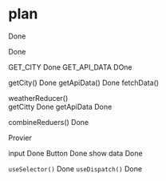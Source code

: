 # plan

<!--  App -->
Done

<!-- Store -->
Done

<!-- action Type -->
GET_CITY                Done
GET_API_DATA            DOne

<!-- action creators -->
getCity()               Done
getApiData()            Done
fetchData()

<!-- reducer function -->
weatherReducer()    
getCitty                Done
getApiData              Done

<!-- connect reducer with store -->
combineReduers()        Done

<!-- connect store with app -->
Provier                 

<!-- Show JSX -->
input                   Done
Button                  Done
show data               Done

<!-- use Data from store -->
`useSelector()`         Done
`useDispatch()`         Done